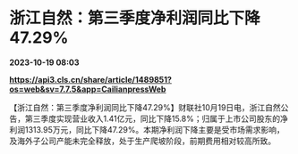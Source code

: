 # 浙江自然：第三季度净利润同比下降47.29%

**2023-10-19 08:03**

**https://api3.cls.cn/share/article/1489851?os=web&sv=7.7.5&app=CailianpressWeb**

【浙江自然：第三季度净利润同比下降47.29%】财联社10月19日电，浙江自然公告，第三季度实现营业收入1.41亿元，同比下降15.8%；归属于上市公司股东的净利润1313.95万元，同比下降47.29%。本期净利润下降主要是受市场需求影响，及海外子公司产能未完全释放，处于生产爬坡阶段，前期费用相对较高所致。
